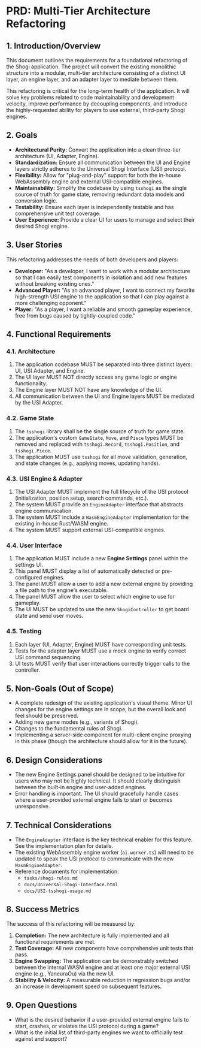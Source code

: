 # PRD: Multi-Tier Architecture Refactoring

## 1. Introduction/Overview

This document outlines the requirements for a foundational refactoring of the Shogi application. The project will convert the existing monolithic structure into a modular, multi-tier architecture consisting of a distinct UI layer, an engine layer, and an adapter layer to mediate between them.

This refactoring is critical for the long-term health of the application. It will solve key problems related to code maintainability and development velocity, improve performance by decoupling components, and introduce the highly-requested ability for players to use external, third-party Shogi engines.

## 2. Goals

*   **Architectural Purity:** Convert the application into a clean three-tier architecture (UI, Adapter, Engine).
*   **Standardization:** Ensure all communication between the UI and Engine layers strictly adheres to the Universal Shogi Interface (USI) protocol.
*   **Flexibility:** Allow for "plug-and-play" support for both the in-house WebAssembly engine and external USI-compatible engines.
*   **Maintainability:** Simplify the codebase by using `tsshogi` as the single source of truth for game state, removing redundant data models and conversion logic.
*   **Testability:** Ensure each layer is independently testable and has comprehensive unit test coverage.
*   **User Experience:** Provide a clear UI for users to manage and select their desired Shogi engine.

## 3. User Stories

This refactoring addresses the needs of both developers and players:

*   **Developer:** "As a developer, I want to work with a modular architecture so that I can easily test components in isolation and add new features without breaking existing ones."
*   **Advanced Player:** "As an advanced player, I want to connect my favorite high-strength USI engine to the application so that I can play against a more challenging opponent."
*   **Player:** "As a player, I want a reliable and smooth gameplay experience, free from bugs caused by tightly-coupled code."

## 4. Functional Requirements

### 4.1. Architecture
1.  The application codebase MUST be separated into three distinct layers: UI, USI Adapter, and Engine.
2.  The UI layer MUST NOT directly access any game logic or engine functionality.
3.  The Engine layer MUST NOT have any knowledge of the UI.
4.  All communication between the UI and Engine layers MUST be mediated by the USI Adapter.

### 4.2. Game State
1.  The `tsshogi` library shall be the single source of truth for game state.
2.  The application's custom `GameState`, `Move`, and `Piece` types MUST be removed and replaced with `tsshogi.Record`, `tsshogi.Position`, and `tsshogi.Piece`.
3.  The application MUST use `tsshogi` for all move validation, generation, and state changes (e.g., applying moves, updating hands).

### 4.3. USI Engine & Adapter
1.  The USI Adapter MUST implement the full lifecycle of the USI protocol (initialization, position setup, search commands, etc.).
2.  The system MUST provide an `EngineAdapter` interface that abstracts engine communication.
3.  The system MUST include a `WasmEngineAdapter` implementation for the existing in-house Rust/WASM engine.
4.  The system MUST support external USI-compatible engines.

### 4.4. User Interface
1.  The application MUST include a new **Engine Settings** panel within the settings UI.
2.  This panel MUST display a list of automatically detected or pre-configured engines.
3.  The panel MUST allow a user to add a new external engine by providing a file path to the engine's executable.
4.  The panel MUST allow the user to select which engine to use for gameplay.
5.  The UI MUST be updated to use the new `ShogiController` to get board state and send user moves.

### 4.5. Testing
1.  Each layer (UI, Adapter, Engine) MUST have corresponding unit tests.
2.  Tests for the adapter layer MUST use a mock engine to verify correct USI command sequencing.
3.  UI tests MUST verify that user interactions correctly trigger calls to the controller.

## 5. Non-Goals (Out of Scope)

*   A complete redesign of the existing application's visual theme. Minor UI changes for the engine settings are in scope, but the overall look and feel should be preserved.
*   Adding new game modes (e.g., variants of Shogi).
*   Changes to the fundamental rules of Shogi.
*   Implementing a server-side component for multi-client engine proxying in this phase (though the architecture should allow for it in the future).

## 6. Design Considerations

*   The new Engine Settings panel should be designed to be intuitive for users who may not be highly technical. It should clearly distinguish between the built-in engine and user-added engines.
*   Error handling is important. The UI should gracefully handle cases where a user-provided external engine fails to start or becomes unresponsive.

## 7. Technical Considerations

*   The `EngineAdapter` interface is the key technical enabler for this feature. See the implementation plan for details.
*   The existing WebAssembly engine worker (`ai.worker.ts`) will need to be updated to speak the USI protocol to communicate with the new `WasmEngineAdapter`.
*   Reference documents for implementation:
    *   `tasks/shogi-rules.md`
    *   `docs/Universal-Shogi-Interface.html`
    *   `docs/USI-tsshogi-usage.md`

## 8. Success Metrics

The success of this refactoring will be measured by:
1.  **Completion:** The new architecture is fully implemented and all functional requirements are met.
2.  **Test Coverage:** All new components have comprehensive unit tests that pass.
3.  **Engine Swapping:** The application can be demonstrably switched between the internal WASM engine and at least one major external USI engine (e.g., YaneuraOu) via the new UI.
4.  **Stability & Velocity:** A measurable reduction in regression bugs and/or an increase in development speed on subsequent features.

## 9. Open Questions

*   What is the desired behavior if a user-provided external engine fails to start, crashes, or violates the USI protocol during a game?
*   What is the initial list of third-party engines we want to officially test against and support?

